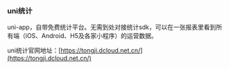 ### uni统计

uni-app，自带免费统计平台。无需到处对接统计sdk，可以在一张报表里看到所有端（iOS、Android、H5及各家小程序）的运营数据。

uni统计官网地址：[https://tongji.dcloud.net.cn/](https://tongji.dcloud.net.cn/) 